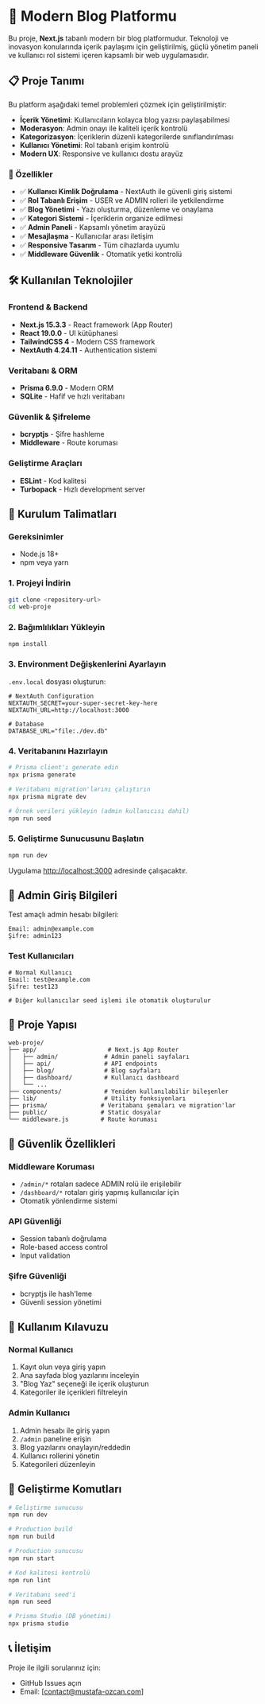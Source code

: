 # 🚀 Modern Blog Platformu

Bu proje, **Next.js** tabanlı modern bir blog platformudur. Teknoloji ve inovasyon konularında içerik paylaşımı için geliştirilmiş, güçlü yönetim paneli ve kullanıcı rol sistemi içeren kapsamlı bir web uygulamasıdır.

## 📋 Proje Tanımı

Bu platform aşağıdaki temel problemleri çözmek için geliştirilmiştir:

- **İçerik Yönetimi**: Kullanıcıların kolayca blog yazısı paylaşabilmesi
- **Moderasyon**: Admin onayı ile kaliteli içerik kontrolü
- **Kategorizasyon**: İçeriklerin düzenli kategorilerde sınıflandırılması
- **Kullanıcı Yönetimi**: Rol tabanlı erişim kontrolü
- **Modern UX**: Responsive ve kullanıcı dostu arayüz

### 🎯 Özellikler

- ✅ **Kullanıcı Kimlik Doğrulama** - NextAuth ile güvenli giriş sistemi
- ✅ **Rol Tabanlı Erişim** - USER ve ADMIN rolleri ile yetkilendirme
- ✅ **Blog Yönetimi** - Yazı oluşturma, düzenleme ve onaylama
- ✅ **Kategori Sistemi** - İçeriklerin organize edilmesi
- ✅ **Admin Paneli** - Kapsamlı yönetim arayüzü
- ✅ **Mesajlaşma** - Kullanıcılar arası iletişim
- ✅ **Responsive Tasarım** - Tüm cihazlarda uyumlu
- ✅ **Middleware Güvenlik** - Otomatik yetki kontrolü

## 🛠️ Kullanılan Teknolojiler

### **Frontend & Backend**
- **Next.js 15.3.3** - React framework (App Router)
- **React 19.0.0** - UI kütüphanesi
- **TailwindCSS 4** - Modern CSS framework
- **NextAuth 4.24.11** - Authentication sistemi

### **Veritabanı & ORM**
- **Prisma 6.9.0** - Modern ORM
- **SQLite** - Hafif ve hızlı veritabanı

### **Güvenlik & Şifreleme**
- **bcryptjs** - Şifre hashleme
- **Middleware** - Route koruması

### **Geliştirme Araçları**
- **ESLint** - Kod kalitesi
- **Turbopack** - Hızlı development server

## 🚀 Kurulum Talimatları

### **Gereksinimler**
- Node.js 18+ 
- npm veya yarn

### **1. Projeyi İndirin**
```bash
git clone <repository-url>
cd web-proje
```

### **2. Bağımlılıkları Yükleyin**
```bash
npm install
```

### **3. Environment Değişkenlerini Ayarlayın**
`.env.local` dosyası oluşturun:
```env
# NextAuth Configuration
NEXTAUTH_SECRET=your-super-secret-key-here
NEXTAUTH_URL=http://localhost:3000

# Database
DATABASE_URL="file:./dev.db"
```

### **4. Veritabanını Hazırlayın**
```bash
# Prisma client'ı generate edin
npx prisma generate

# Veritabanı migration'larını çalıştırın
npx prisma migrate dev

# Örnek verileri yükleyin (admin kullanıcısı dahil)
npm run seed
```

### **5. Geliştirme Sunucusunu Başlatın**
```bash
npm run dev
```

Uygulama [http://localhost:3000](http://localhost:3000) adresinde çalışacaktır.

## 👤 Admin Giriş Bilgileri

Test amaçlı admin hesabı bilgileri:

```
Email: admin@example.com
Şifre: admin123
```


### **Test Kullanıcıları**
```
# Normal Kullanıcı
Email: test@example.com
Şifre: test123

# Diğer kullanıcılar seed işlemi ile otomatik oluşturulur
```

## 📁 Proje Yapısı

```
web-proje/
├── app/                    # Next.js App Router
│   ├── admin/             # Admin paneli sayfaları
│   ├── api/               # API endpoints
│   ├── blog/              # Blog sayfaları
│   ├── dashboard/         # Kullanıcı dashboard
│   └── ...
├── components/            # Yeniden kullanılabilir bileşenler
├── lib/                   # Utility fonksiyonları
├── prisma/               # Veritabanı şemaları ve migration'lar
├── public/               # Static dosyalar
└── middleware.js         # Route koruması
```

## 🔐 Güvenlik Özellikleri

### **Middleware Koruması**
- `/admin/*` rotaları sadece ADMIN rolü ile erişilebilir
- `/dashboard/*` rotaları giriş yapmış kullanıcılar için
- Otomatik yönlendirme sistemi

### **API Güvenliği**
- Session tabanlı doğrulama
- Role-based access control
- Input validation

### **Şifre Güvenliği**
- bcryptjs ile hash'leme
- Güvenli session yönetimi

## 🌟 Kullanım Kılavuzu

### **Normal Kullanıcı**
1. Kayıt olun veya giriş yapın
2. Ana sayfada blog yazılarını inceleyin
3. "Blog Yaz" seçeneği ile içerik oluşturun
4. Kategoriler ile içerikleri filtreleyin

### **Admin Kullanıcı**
1. Admin hesabı ile giriş yapın
2. `/admin` paneline erişin
3. Blog yazılarını onaylayın/reddedin
4. Kullanıcı rollerini yönetin
5. Kategorileri düzenleyin



## 🔧 Geliştirme Komutları

```bash
# Geliştirme sunucusu
npm run dev

# Production build
npm run build

# Production sunucusu
npm run start

# Kod kalitesi kontrolü
npm run lint

# Veritabanı seed'i
npm run seed

# Prisma Studio (DB yönetimi)
npx prisma studio
```

## 📞 İletişim

Proje ile ilgili sorularınız için:
- GitHub Issues açın
- Email: [contact@mustafa-ozcan.com]

